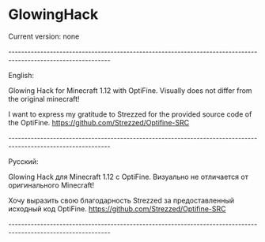 # GlowingHack

Current version: none

*--------------------------------------------------------------------------------------------------------------*

English:

Glowing Hack for Minecraft 1.12 with OptiFine. Visually does not differ from the original minecraft!

I want to express my gratitude to Strezzed for the provided source code of the OptiFine.
https://github.com/Strezzed/Optifine-SRC

*--------------------------------------------------------------------------------------------------------------*

Русский: 

Glowing Hack для Minecraft 1.12 с OptiFine. Визуально не отличается от оригинального Minecraft!

Хочу выразить свою благодарность Strezzed за предоставленный исходный код OptiFine.
https://github.com/Strezzed/Optifine-SRC

*--------------------------------------------------------------------------------------------------------------*
